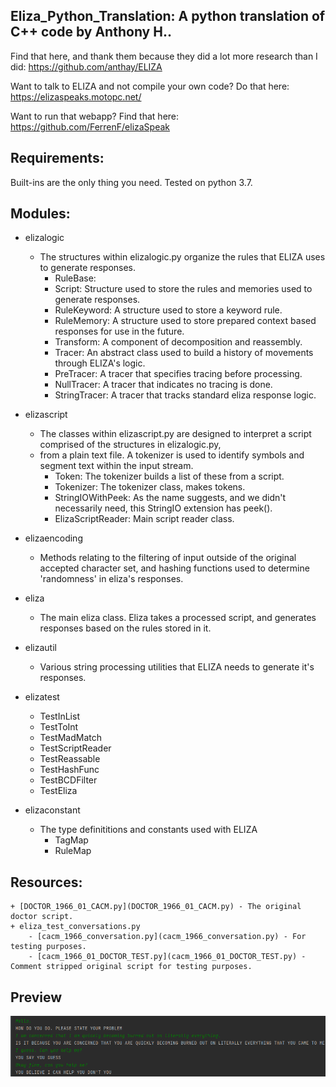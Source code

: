 ## Eliza_Python_Translation: A python translation of C++ code by Anthony H.. 

Find that here, and thank them because they did a lot more research than I did: https://github.com/anthay/ELIZA

Want to talk to ELIZA and not compile your own code? Do that here: https://elizaspeaks.motopc.net/

Want to run that webapp? Find that here: https://github.com/FerrenF/elizaSpeak

## Requirements:
Built-ins are the only thing you need. Tested on python 3.7.

## Modules:
   - elizalogic       
     - The structures within elizalogic.py organize the rules that ELIZA uses to generate responses.
       - RuleBase: 
       - Script: Structure used to store the rules and memories used to generate responses.
       - RuleKeyword: A structure used to store a keyword rule. 
       - RuleMemory: A structure used to store prepared context based responses for use in the future.
       - Transform: A component of decomposition and reassembly.
       - Tracer: An abstract class used to build a history of movements through ELIZA's logic.
       - PreTracer: A tracer that specifies tracing before processing.
       - NullTracer: A tracer that indicates no tracing is done.
       - StringTracer: A tracer that tracks standard eliza response logic.
   - elizascript      
     - The classes within elizascript.py are designed to interpret a script comprised of the structures in elizalogic.py, 
     - from a plain text file. A tokenizer is used to identify symbols and segment text within the input stream.
       - Token: The tokenizer builds a list of these from a script.
       - Tokenizer: The tokenizer class, makes tokens.
       - StringIOWithPeek: As the name suggests, and we didn't necessarily need, this StringIO extension has peek().
       - ElizaScriptReader: Main script reader class.
   - elizaencoding        
     - Methods relating to the filtering of input outside of the original accepted character set, and hashing functions used to determine 'randomness' in eliza's responses.
   - eliza           
     - The main eliza class. Eliza takes a processed script, and generates responses based on the rules stored in it.
   - elizautil            
     - Various string processing utilities that ELIZA needs to generate it's responses.
   - elizatest     
     - TestInList
     - TestToInt
     - TestMadMatch
     - TestScriptReader
     - TestReassable
     - TestHashFunc
     - TestBCDFilter
     - TestEliza
     
   - elizaconstant 
     - The type definititions and constants used with ELIZA
       - TagMap
       - RuleMap
     
## Resources:
    + [DOCTOR_1966_01_CACM.py](DOCTOR_1966_01_CACM.py) - The original doctor script.
    + eliza_test_conversations.py
        - [cacm_1966_conversation.py](cacm_1966_conversation.py) - For testing purposes.
        - [cacm_1966_01_DOCTOR_TEST.py](cacm_1966_01_DOCTOR_TEST.py) - Comment stripped original script for testing purposes.

## Preview
![img.png](img.png)

